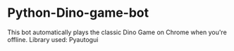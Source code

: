 # Python-Dino-game-bot
This bot automatically plays the classic Dino Game on Chrome when you're offline.
Library used: Pyautogui
